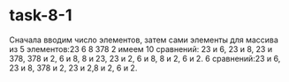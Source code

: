 # task-8-1
Сначала вводим число элементов, затем сами элементы
для массива из 5 элементов:23 6 8 378 2 имеем 10 сравнений: 23 и 6, 23 и 8, 23 и 378, 378 и 2, 6 и 8, 8 и 23, 23 и 2, 6 и 8, 8 и 2, 6 и 2. 6 сравнений:23 и 6, 23 и 8, 378 и 2, 23 и 2,8 и 2, 6 и 2.
